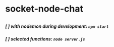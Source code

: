 # socket-node-chat




##
##### [ ] with nodemon during development: `npm start`
##### [ ] selected functions: `node server.js`
##